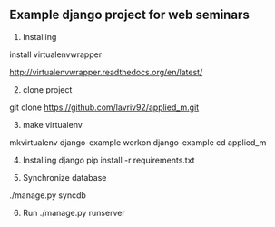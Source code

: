 Example django project for web seminars
---------------------------------------

1. Installing

install virtualenvwrapper 

http://virtualenvwrapper.readthedocs.org/en/latest/

2. clone project
  
  git clone https://github.com/lavriv92/applied_m.git

3. make virtualenv

  mkvirtualenv django-example
  workon django-example
  cd applied_m

4. Installing django
  pip install -r requirements.txt

5. Synchronize database

  ./manage.py syncdb

6. Run
  ./manage.py runserver

  

